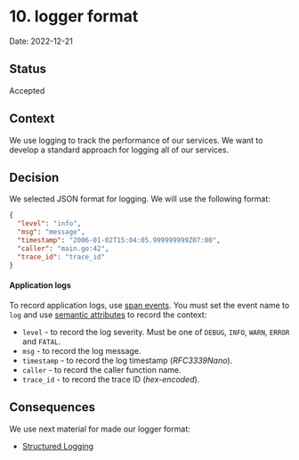 # 10. logger format

Date: 2022-12-21

## Status

Accepted

## Context

We use logging to track the performance of our services. We want to develop a standard approach for logging all of our
services.

## Decision

We selected JSON format for logging. We will use the following format:

```json
{
  "level": "info",
  "msg": "message",
  "timestamp": "2006-01-02T15:04:05.999999999Z07:00",
  "caller": "main.go:42",
  "trace_id": "trace_id"
}
```

#### Application logs

To record application logs, use [span events](https://uptrace.dev/opentelemetry/distributed-tracing.html#event).
You must set the event name to `log` and
use [semantic attributes](https://uptrace.dev/opentelemetry/distributed-tracing.html#attributes) to record the
context:

- `level` - to record the log severity. Must be one of `DEBUG`, `INFO`, `WARN`, `ERROR` and `FATAL`.
- `msg` - to record the log message.
- `timestamp` - to record the log timestamp (_RFC3339Nano_).
- `caller` - to record the caller function name.
- `trace_id` - to record the trace ID (_hex-encoded_).

## Consequences

We use next material for made our logger format:

- [Structured Logging](https://uptrace.dev/opentelemetry/structured-logging.html)

